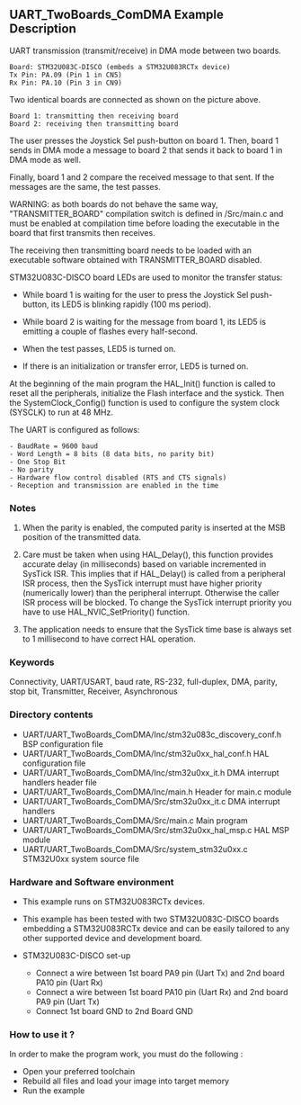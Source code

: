 ## <b>UART_TwoBoards_ComDMA Example Description</b>

UART transmission (transmit/receive) in DMA mode between two boards.

    Board: STM32U083C-DISCO (embeds a STM32U083RCTx device)
    Tx Pin: PA.09 (Pin 1 in CN5)
    Rx Pin: PA.10 (Pin 3 in CN9)

Two identical boards are connected as shown on the picture above.

    Board 1: transmitting then receiving board
    Board 2: receiving then transmitting board

The user presses the Joystick Sel push-button on board 1.
Then, board 1 sends in DMA mode a message to board 2 that sends it back to 
board 1 in DMA mode as well.

Finally, board 1 and 2 compare the received message to that sent.
If the messages are the same, the test passes.

WARNING: as both boards do not behave the same way, "TRANSMITTER_BOARD" compilation
switch is defined in /Src/main.c and must be enabled
at compilation time before loading the executable in the board that first transmits
then receives.

The receiving then transmitting board needs to be loaded with an executable
software obtained with TRANSMITTER_BOARD disabled. 

STM32U083C-DISCO board LEDs are used to monitor the transfer status:

- While board 1 is waiting for the user to press the Joystick Sel push-button, its LED5 is
  blinking rapidly (100 ms period).
  
- While board 2 is waiting for the message from board 1, its LED5 is emitting
  a couple of flashes every half-second.
  
- When the test passes, LED5 is turned on.

- If there is an initialization or transfer error, LED5 is turned on.

At the beginning of the main program the HAL_Init() function is called to reset 
all the peripherals, initialize the Flash interface and the systick.
Then the SystemClock_Config() function is used to configure the system
clock (SYSCLK) to run at 48 MHz.


The UART is configured as follows:

    - BaudRate = 9600 baud  
    - Word Length = 8 bits (8 data bits, no parity bit)
    - One Stop Bit
    - No parity
    - Hardware flow control disabled (RTS and CTS signals)
    - Reception and transmission are enabled in the time

### <b>Notes</b>

 1. When the parity is enabled, the computed parity is inserted at the MSB position of the transmitted data.

 2. Care must be taken when using HAL_Delay(), this function provides accurate delay (in milliseconds)
    based on variable incremented in SysTick ISR. This implies that if HAL_Delay() is called from
    a peripheral ISR process, then the SysTick interrupt must have higher priority (numerically lower)
    than the peripheral interrupt. Otherwise the caller ISR process will be blocked.
    To change the SysTick interrupt priority you have to use HAL_NVIC_SetPriority() function.

 3. The application needs to ensure that the SysTick time base is always set to 1 millisecond
    to have correct HAL operation.

### <b>Keywords</b>

Connectivity, UART/USART, baud rate, RS-232, full-duplex, DMA, parity, stop bit,
Transmitter, Receiver, Asynchronous

### <b>Directory contents</b>

  - UART/UART_TwoBoards_ComDMA/Inc/stm32u083c_discovery_conf.h BSP configuration file
  - UART/UART_TwoBoards_ComDMA/Inc/stm32u0xx_hal_conf.h        HAL configuration file
  - UART/UART_TwoBoards_ComDMA/Inc/stm32u0xx_it.h              DMA interrupt handlers header file
  - UART/UART_TwoBoards_ComDMA/Inc/main.h                      Header for main.c module  
  - UART/UART_TwoBoards_ComDMA/Src/stm32u0xx_it.c              DMA interrupt handlers
  - UART/UART_TwoBoards_ComDMA/Src/main.c                      Main program
  - UART/UART_TwoBoards_ComDMA/Src/stm32u0xx_hal_msp.c         HAL MSP module
  - UART/UART_TwoBoards_ComDMA/Src/system_stm32u0xx.c          STM32U0xx system source file


### <b>Hardware and Software environment</b>

  - This example runs on STM32U083RCTx devices.    
  - This example has been tested with two STM32U083C-DISCO boards embedding
    a STM32U083RCTx device and can be easily tailored to any other supported device 
    and development board.

  - STM32U083C-DISCO set-up
    - Connect a wire between 1st board PA9 pin (Uart Tx) and 2nd board PA10 pin (Uart Rx)
    - Connect a wire between 1st board PA10 pin (Uart Rx) and 2nd board PA9 pin (Uart Tx)
    - Connect 1st board GND to 2nd Board GND    

### <b>How to use it ?</b>

In order to make the program work, you must do the following :

 - Open your preferred toolchain
 - Rebuild all files and load your image into target memory
 - Run the example
